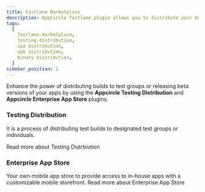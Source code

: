 ```yaml
---
title: Fastlane Marketplace
description: Appcircle fastlane plugin allows you to distribute your builds to testers directly pipeline.
tags:
  [
    fastlane-marketplace,
    testing-distribution,
    ipa distribution,
    apk distribution,
    binary distribution,
  ]
sidebar_position: 2
---
```


Enhance the power of distributing builds to test groups or releasing beta versions of your apps by using the **Appcircle Testing Distribution** and **Appcircle Enterprise App Store** plugins.

### Testing Distribution

It is a process of distributing test builds to designated test groups or individuals.

<ContentRef url="/marketplace/fastlane/testing-distribution">
Read more about Testing Distrbiution
</ContentRef>

### Enterprise App Store

Your own mobile app store to provide access to in-house apps with a customizable mobile storefront.
<ContentRef url="/marketplace/fastlane/enterprise-app-store">
Read more about Enterprise App Store
</ContentRef>
